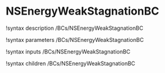 # NSEnergyWeakStagnationBC

!syntax description /BCs/NSEnergyWeakStagnationBC

!syntax parameters /BCs/NSEnergyWeakStagnationBC

!syntax inputs /BCs/NSEnergyWeakStagnationBC

!syntax children /BCs/NSEnergyWeakStagnationBC
